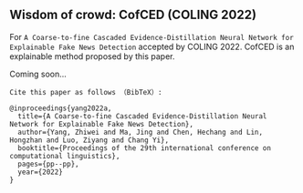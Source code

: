 ## Wisdom of crowd: CofCED (COLING 2022)
For `A Coarse-to-fine Cascaded Evidence-Distillation Neural Network for Explainable Fake News Detection` accepted by COLING 2022. CofCED is an explainable method proposed by this paper. 

Coming soon...

`Cite this paper as follows （BibTeX）: ` 

```
@inproceedings{yang2022a,
  title={A Coarse-to-fine Cascaded Evidence-Distillation Neural Network for Explainable Fake News Detection},
  author={Yang, Zhiwei and Ma, Jing and Chen, Hechang and Lin, Hongzhan and Luo, Ziyang and Chang Yi},
  booktitle={Proceedings of the 29th international conference on computational linguistics},
  pages={pp--pp},
  year={2022}
}
```
